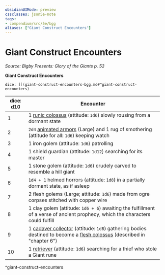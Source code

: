 ```yaml
---
obsidianUIMode: preview
cssclasses: json5e-note
tags:
- compendium/src/5e/bgg
aliases: ["Giant Construct Encounters"]
---
```

# Giant Construct Encounters
*Source: Bigby Presents: Glory of the Giants p. 53* 

**Giant Construct Encounters**

`dice: [](giant-construct-encounters-bgg.md#^giant-construct-encounters)`

| dice: d10 | Encounter |
|-----------|-----------|
| 1 | 1 [runic colossus](compendium/bestiary/construct/runic-colossus-bgg.md) (attitude: `1d6`) slowly rousing from a dormant state |
| 2 | `2d4` [animated armors](compendium/bestiary/construct/animated-armor.md) (Large) and 1 rug of smothering (attitude for all: `1d6`) keeping watch |
| 3 | 1 iron golem (attitude: `1d6`) patrolling |
| 4 | 1 shield guardian (attitude: `1d12`) searching for its master |
| 5 | 1 stone golem (attitude: `1d6`) crudely carved to resemble a hill giant |
| 6 | `1d4 + 1` helmed horrors (attitude: `1d8`) in a partially dormant state, as if asleep |
| 7 | 2 flesh golems (Large; attitude: `1d6`) made from ogre corpses stitched with copper wire |
| 8 | 1 clay golem (attitude: `1d6 + 6`) awaiting the fulfillment of a verse of ancient prophecy, which the characters could fulfill |
| 9 | 1 [cadaver collector](compendium/bestiary/construct/cadaver-collector-mpmm.md) (attitude: `1d8`) gathering bodies destined to become a [flesh colossus](compendium/bestiary/construct/flesh-colossus-bgg.md) (described in "chapter 6") |
| 10 | 1 [retriever](compendium/bestiary/construct/retriever-mpmm.md) (attitude: `1d6`) searching for a thief who stole a Giant rune |
^giant-construct-encounters
